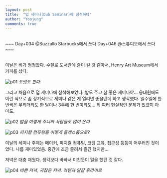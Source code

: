 ```yaml
---
layout: post
title:  "덥 세미나(Dub Seminar)에 참석하다"
author: "Yoojung"
comments: true
---
```

<br>
~~~
Day+034 @Suzzallo Starbucks에서 쓰다
Day+046 @스튜디오에서 쓰다
~~~

<br>
<br>

이날은 비가 엄청왔다. 수잘로 도서관에 줄이 길 것 같아서, Henry Art Museum에서 커피를 샀다. 

![p01]({{site.url}}/assets/2018-04-04-p01.JPG)
_도넛도 판다_

그리고 처음으로 덥 세미나에 참석해보았다. 밥도 주고 참 좋은 세미나야... 융대원에도 이런 식으로 좀 정기적으로 세미나 같은 게 열리면 좋을텐데 하고 생각했다. 일주일에 한 번씩은 무리더라도 한 달이나 3주에 한 번이라도... 뭐 여러 현실적인 문제가 있겠지 아마도.

![p02]({{site.url}}/assets/2018-04-04-p02.JPG)
_밥을 이렇게 주니까 사람들도 많이 온다_

![p03]({{site.url}}/assets/2018-04-04-p03.JPG)
_피지컬 컴퓨팅을 어떻게 클래스룸으로?_

이날의 세미나 주제는 메이커, 피지컬 컴퓨팅, 코딩 교육, 접근성 등등이 어우러진 것이었다. 나름 재미있었음. 중간에 조금 졸려서 졸긴 했지만...

저녁은 대충 때웠다. 생각보다 바빠서 미친듯이 일을 했던 것 같다. 

![p04]({{site.url}}/assets/2018-04-04-p04.JPG)
_바쁜 저녁, 귀찮은 저녁. 라면과 달걀 후라이로_


